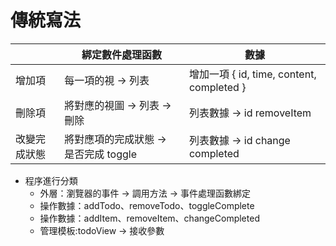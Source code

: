 # 傳統寫法

|              | 綁定數件處理函數                     | 數據                                      |
| ------------ | ------------------------------------ | ----------------------------------------- |
| 增加項       | 每一項的視 → 列表                    | 增加一項 { id, time, content, completed } |
| 刪除項       | 將對應的視圖 → 列表 -\> 刪除         | 列表數據 -\> id removeItem                |
| 改變完成狀態 | 將對應項的完成狀態 → 是否完成 toggle | 列表數據 -\> id change completed          |

- 程序進行分類
    - 外層：瀏覽器的事件 -> 調用方法 -> 事件處理函數綁定
    - 操作數據：addTodo、removeTodo、toggleComplete
    - 操作數據：addItem、removeItem、changeCompleted
    - 管理模板:todoView -> 接收參數
